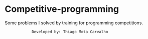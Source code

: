 # Competitive-programming

Some problems I solved by training for programming competitions.

                Developed by: Thiago Mota Carvalho
